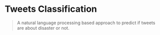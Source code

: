 # Tweets Classification
> A natural language processing based approach to predict if tweets are about disaster or not.
